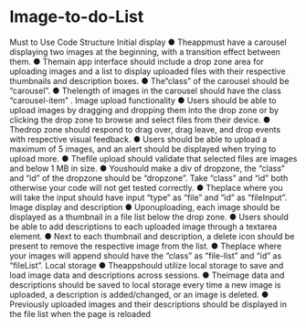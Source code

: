 # Image-to-do-List

Must to Use Code Structure
 Initial display
 ● Theappmust have a carousel displaying two images at the
 beginning, with a transition effect between them.
 ● Themain app interface should include a drop zone area for
 uploading images and a list to display uploaded files with their
 respective thumbnails and description boxes.
 ● The“class” of the carousel should be “carousel”.
 ● Thelength of images in the carousel should have the class
 “carousel-item” .
 Image upload functionality
 ● Users should be able to upload images by dragging and dropping
 them into the drop zone or by clicking the drop zone to browse and
 select files from their device.
 ● Thedrop zone should respond to drag over, drag leave, and drop
 events with respective visual feedback.
 ● Users should be able to upload a maximum of 5 images, and an
 alert should be displayed when trying to upload more.
 ● Thefile upload should validate that selected files are images and
 below 1 MB in size.
 ● Youshould make a div of dropzone, the “class” and “id” of the
 dropzone should be “dropzone”. Take “class” and “id” both
 otherwise your code will not get tested correctly.
 ● Theplace where you will take the input should have input “type” as
 “file” and “id” as “fileInput”.
 Image display and description
 ● Uponuploading, each image should be displayed as a thumbnail
 in a file list below the drop zone.
 ● Users should be able to add descriptions to each uploaded image
 through a textarea element.
● Next to each thumbnail and description, a delete icon should be
 present to remove the respective image from the list.
 ● Theplace where your images will append should have the “class”
 as “file-list” and “id” as “fileList”.
 Local storage
 ● Theappshould utilize local storage to save and load image data
 and descriptions across sessions.
 ● Theimage data and descriptions should be saved to local storage
 every time a new image is uploaded, a description is
 added/changed, or an image is deleted.
 ● Previously uploaded images and their descriptions should be
 displayed in the file list when the page is reloaded
